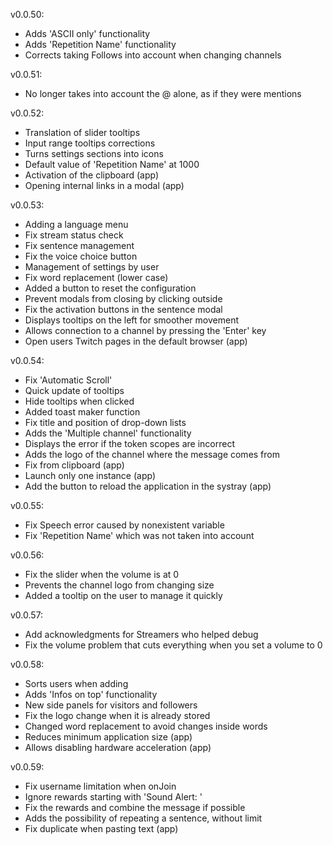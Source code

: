 v0.0.50:
 - Adds 'ASCII only' functionality
 - Adds 'Repetition Name' functionality
 - Corrects taking Follows into account when changing channels

v0.0.51:
 - No longer takes into account the @ alone, as if they were mentions

v0.0.52:
 - Translation of slider tooltips
 - Input range tooltips corrections
 - Turns settings sections into icons
 - Default value of 'Repetition Name' at 1000
 - Activation of the clipboard (app)
 - Opening internal links in a modal (app)

v0.0.53:
 - Adding a language menu
 - Fix stream status check
 - Fix sentence management
 - Fix the voice choice button
 - Management of settings by user
 - Fix word replacement (lower case)
 - Added a button to reset the configuration
 - Prevent modals from closing by clicking outside
 - Fix the activation buttons in the sentence modal
 - Displays tooltips on the left for smoother movement
 - Allows connection to a channel by pressing the 'Enter' key
 - Open users Twitch pages in the default browser (app)

v0.0.54:
 - Fix 'Automatic Scroll'
 - Quick update of tooltips
 - Hide tooltips when clicked
 - Added toast maker function
 - Fix title and position of drop-down lists
 - Adds the 'Multiple channel' functionality
 - Displays the error if the token scopes are incorrect
 - Adds the logo of the channel where the message comes from
 - Fix from clipboard (app)
 - Launch only one instance (app)
 - Add the button to reload the application in the systray (app)

v0.0.55:
 - Fix Speech error caused by nonexistent variable
 - Fix 'Repetition Name' which was not taken into account

v0.0.56:
 - Fix the slider when the volume is at 0
 - Prevents the channel logo from changing size
 - Added a tooltip on the user to manage it quickly

v0.0.57:
 - Add acknowledgments for Streamers who helped debug
 - Fix the volume problem that cuts everything when you set a volume to 0

v0.0.58:
 - Sorts users when adding
 - Adds 'Infos on top' functionality
 - New side panels for visitors and followers
 - Fix the logo change when it is already stored
 - Changed word replacement to avoid changes inside words
 - Reduces minimum application size (app)
 - Allows disabling hardware acceleration (app)

v0.0.59:
 - Fix username limitation when onJoin
 - Ignore rewards starting with 'Sound Alert: '
 - Fix the rewards and combine the message if possible
 - Adds the possibility of repeating a sentence, without limit
 - Fix duplicate when pasting text (app)
